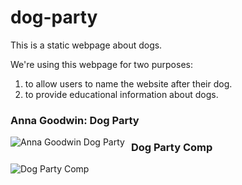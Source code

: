 # dog-party

This is a static webpage about dogs. 

We're using this webpage for two purposes:

1. to allow users to name the website after their dog.
1. to provide educational information about dogs.

### Anna Goodwin: Dog Party
<img src="https://photos.app.goo.gl/qybringMVQBisGNS6"
alt="Anna Goodwin Dog Party"
style="float: left; margin-right: 10px;" />

### Dog Party Comp
<img src="https://photos.app.goo.gl/67xPPkhULstQARdr6"
alt="Dog Party Comp"
style="float: left; margin-right: 10px;" />

